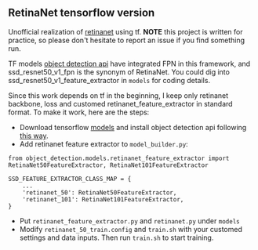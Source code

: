 ## RetinaNet tensorflow version
Unofficial realization of [retinanet](https://arxiv.org/abs/1708.02002) using tf. **NOTE** this project is written for practice, so please don't hesitate to report an issue if you find something run.

TF models [object detection api](https://github.com/tensorflow/models/tree/master/research/object_detection) have integrated FPN in this framework, and ssd_resnet50_v1_fpn is the synonym of RetinaNet. You could dig into ssd_resnet50_v1_feature_extractor in `models` for coding details. 

Since this work depends on tf in the beginning, I keep only retinanet backbone, loss and customed retinanet_feature_extractor in standard format. To make it work, here are the steps: 
- Download tensorflow [models](https://github.com/tensorflow/models) and install object detection api following [this way](https://github.com/tensorflow/models/blob/master/research/object_detection/g3doc/installation.md). 
- Add retinanet feature extractor to `model_builder.py`: 
```python3
from object_detection.models.retinanet_feature_extractor import RetinaNet50FeatureExtractor, RetinaNet101FeatureExtractor

SSD_FEATURE_EXTRACTOR_CLASS_MAP = {
    ...
    'retinanet_50': RetinaNet50FeatureExtractor,
    'retinanet_101': RetinaNet101FeatureExtractor,
}
```
- Put `retinanet_feature_extractor.py` and `retinanet.py` under `models`
- Modify `retinanet_50_train.config` and `train.sh` with your customed settings and data inputs. Then run `train.sh` to start training.